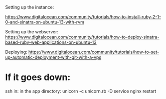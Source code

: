 Setting up the instance:

https://www.digitalocean.com/community/tutorials/how-to-install-ruby-2-1-0-and-sinatra-on-ubuntu-13-with-rvm

Setting up the webserver:
https://www.digitalocean.com/community/tutorials/how-to-deploy-sinatra-based-ruby-web-applications-on-ubuntu-13

Deploying:
https://www.digitalocean.com/community/tutorials/how-to-set-up-automatic-deployment-with-git-with-a-vps

# If it goes down:

ssh in:
in the app directory:
unicorn -c unicorn.rb -D
service nginx restart